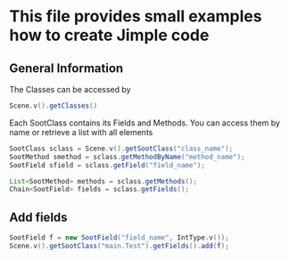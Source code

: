 This file provides small examples how to create Jimple code
==============================================================
General Information
-------------------
The Classes can be accessed by 
```java
Scene.v().getClasses()
```

Each SootClass contains its Fields and Methods. You can access them by name or retrieve a list with all elements
```java
SootClass sclass = Scene.v().getSootClass("class_name");
SootMethod smethod = sclass.getMethodByName("method_name");
SootField sfield = sclass.getField("field_name");

List<SootMethod> methods = sclass.getMethods();
Chain<SootField> fields = sclass.getFields();
```


Add fields
----------

```java
SootField f = new SootField("field_name", IntType.v());
Scene.v().getSootClass("main.Test").getFields().add(f);
```
